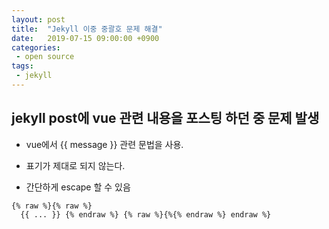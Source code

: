 ```yaml
---
layout: post
title:  "Jekyll 이중 중괄호 문제 해결"
date:   2019-07-15 09:00:00 +0900
categories:
 - open source
tags: 
 - jekyll
---
```


## jekyll post에 vue 관련 내용을 포스팅 하던 중 문제 발생

- vue에서 {{ message }} 관련 문법을 사용.
- 표기가 제대로 되지 않는다.

- 간단하게 escape 할 수 있음

```
{% raw %}{% raw %}
  {{ ... }} {% endraw %} {% raw %}{%{% endraw %} endraw %}
```



